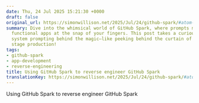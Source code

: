 ```yaml
---
date: Thu, 24 Jul 2025 15:21:30 +0000
draft: false
original_url: https://simonwillison.net/2025/Jul/24/github-spark/#atom-everything
summary: Dive into the whimsical world of GitHub Spark, where prompts morph into fully
  functional apps at the snap of your fingers. This post takes a curious look at the
  system prompting behind the magic—like peeking behind the curtain of a high-tech
  stage production!
tags:
- github-spark
- app-development
- reverse-engineering
title: Using GitHub Spark to reverse engineer GitHub Spark
translationKey: https://simonwillison.net/2025/Jul/24/github-spark/#atom-everything
---
```


Using GitHub Spark to reverse engineer GitHub Spark